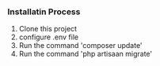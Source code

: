 ### Installatin Process

 1. Clone this project
 2. configure .env file
 3. Run the command 'composer update'
 4. Run the command 'php artisaan migrate'

